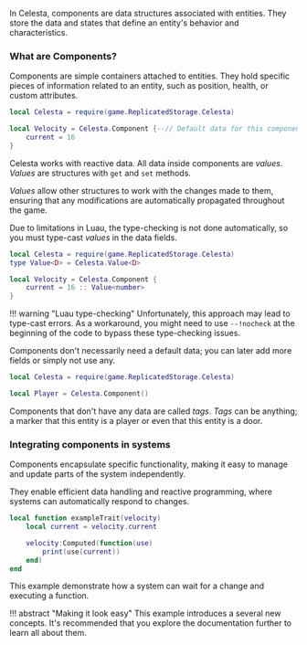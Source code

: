 In Celesta, components are data structures associated with entities. They store the data and states that define an entity's behavior and characteristics.

### What are Components?

Components are simple containers attached to entities. They hold specific pieces of information related to an entity, such as position, health, or custom attributes.

```lua
local Celesta = require(game.ReplicatedStorage.Celesta)

local Velocity = Celesta.Component {--// Default data for this component
    current = 16
}
```

Celesta works with reactive data. All data inside components are *values*. *Values* are structures with ``get`` and ``set`` methods.

*Values* allow other structures to work with the changes made to them, ensuring that any modifications are automatically propagated throughout the game.

Due to limitations in Luau, the type-checking is not done automatically, so you must type-cast *values* in the data fields.

```lua
local Celesta = require(game.ReplicatedStorage.Celesta)
type Value<D> = Celesta.Value<D>

local Velocity = Celesta.Component {
    current = 16 :: Value<number>
}
```

!!! warning "Luau type-checking"
    Unfortunately, this approach may lead to type-cast errors. As a workaround, you might need to use ``--!nocheck`` at the beginning of the code to bypass these type-checking issues.

Components don't necessarily need a default data; you can later add more fields or simply not use any.

```lua
local Celesta = require(game.ReplicatedStorage.Celesta)

local Player = Celesta.Component()
```

Components that don't have any data are called *tags*. *Tags* can be anything; a marker that this entity is a player or even that this entity is a door.

### Integrating components in systems

Components encapsulate specific functionality, making it easy to manage and update parts of the system independently.

They enable efficient data handling and reactive programming, where systems can automatically respond to changes.

```lua
local function exampleTrait(velocity)
    local current = velocity.current

    velocity:Computed(function(use)
        print(use(current))
    end)
end
```

This example demonstrate how a system can wait for a change and executing a function.

!!! abstract "Making it look easy"
    This example introduces a several new concepts. It's recommended that you explore the documentation further to learn all about them.